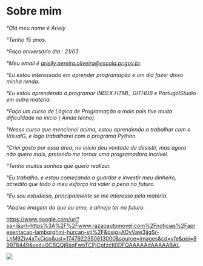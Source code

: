 # Sobre mim
*_°Olá meu nome é Ariely_*

*_°Tenho 15 anos._*

*_°Faço aniversário dia : 21/03._*

*_°Meu email é arielly.pereira.oliveira@escola.pr.gov.br._*

*_°Eu estou interessada em aprender programação e um dia fazer disso minha renda._*

*_°Eu estou aprendendo a programar INDEX.HTML, GITHUB e PortugolStudio em outra matéria._*

*_°Faço um curso de Lógica de Programação a mais pois tive muita dificuldade no início ( Ainda tenho)._*

*_°Nesse curso que mencionei acima, estou aprendendo a trabalhar com o VisualG, e logo trabalharei com o programa Python._*

*_°Criei gosto por essa área, no início deu vontade de desistir, mas agora não quero mais, pretendo me tornar uma programadora incrível._*

*_°Tenho muitos sonhos que quero realizar._*

*_°Eu trabalho, e estou começando a guardar e investir meu dinheiro, acredito que todo o meu esforço irá valer a pena no futuro._*

*_°Eu sou estudiosa, principalmente se me interesso pela matéria._*

*_°Abaixo imagem do que eu amo, e almejo ter no futuro._*

https://www.google.com/url?sa=i&url=https%3A%2F%2Fwww.razaoautomovel.com%2Fnoticias%2Fapresentacao-lamborghini-hurcan-stj%2F&psig=AOvVaw3jjgSr-LhM9Ziv4xTxCicp&ust=1747922350813000&source=images&cd=vfe&opi=89978449&ved=0CBQQjRxqFwoTCPjCpfzctI0DFQAAAAAdAAAAABAL.

![ ](https://img.shields.io/badge/WhatsApp-25D366?style=for-the-badge&logo=whatsapp&logoColor=white.)






